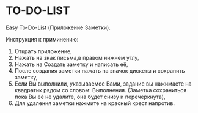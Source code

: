 # TO-DO-LIST
Easy To-Do-List (Приложение Заметки).

Инструкция к приминению:
1) Открать приложение,
2) Нажать на знак письма,в правом нижнем углу,
3) Нажать на Создать заметку и написать её,
4) После создания заметки нажать на значок дискеты и сохранить заметку,
5) Если Вы выполнили, указываемое Вами, задание вы нажимаете на квадратик рядом со словом: Выполнения. (Заметка сохраниться пока Вы её не удалите, она будет снизу и перечеркнута),
6) Для удаления заметки нажмите на красный крест напротив. 


